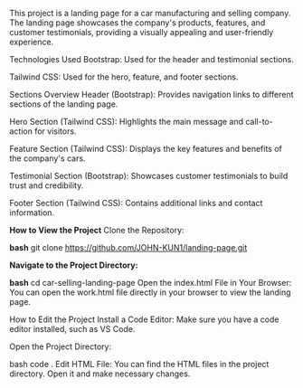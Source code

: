 This project is a landing page for a car manufacturing and selling company. The landing page showcases the company's products, features, and customer testimonials, providing a visually appealing and user-friendly experience.

Technologies Used
Bootstrap: Used for the header and testimonial sections.

Tailwind CSS: Used for the hero, feature, and footer sections.

Sections Overview
Header (Bootstrap): Provides navigation links to different sections of the landing page.

Hero Section (Tailwind CSS): Highlights the main message and call-to-action for visitors.

Feature Section (Tailwind CSS): Displays the key features and benefits of the company's cars.

Testimonial Section (Bootstrap): Showcases customer testimonials to build trust and credibility.

Footer Section (Tailwind CSS): Contains additional links and contact information.

**How to View the Project**
Clone the Repository:

**bash**
git clone https://github.com/JOHN-KUN1/landing-page.git

**Navigate to the Project Directory:**

**bash**
cd car-selling-landing-page
Open the index.html File in Your Browser: You can open the work.html file directly in your browser to view the landing page.

How to Edit the Project
Install a Code Editor: Make sure you have a code editor installed, such as VS Code.

Open the Project Directory:

bash
code .
Edit HTML File: You can find the HTML files in the project directory. Open it and make necessary changes.
